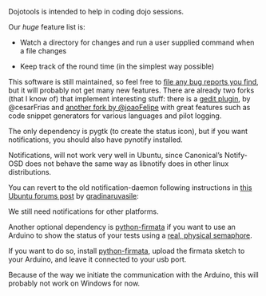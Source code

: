 Dojotools is intended to help in coding dojo sessions.


Our *huge* feature list is:

 - Watch a directory for changes and run a user supplied command
   when a file changes

 - Keep track of the round time (in the simplest way possible)

This software is still maintained, so feel free to [file any bug reports you
find][issues], but it will probably not get many new features. There are
already two forks (that I know of) that implement interesting stuff: there is a
[gedit plugin][gedit-plugin], by @cesarFrias and [another fork by
@joaoFelipe][JF] with great features such as code snippet generators for
various languages and pilot logging.

The only dependency is pygtk (to create the status icon), but if
you want notifications, you should also have pynotify installed.

Notifications, will not work very well in Ubuntu, since Canonical’s
Notify-OSD does not behave the same way as libnotify does in other
linux distributions.

You can revert to the old notification-daemon following instructions
in [this Ubuntu forums post][1] by [gradinaruvasile][2]:

We still need notifications for other platforms.

Another optional dependency is [python-firmata][python-firmata] if you
want to use an Arduino to show the status of your tests using a [real,
physical semaphore][semaphore].

If you want to do so, install [python-firmata][python-firmata], upload the firmata
sketch to your Arduino, and leave it connected to your usb port.

Because of the way we initiate the communication with the Arduino,
this will probably not work on Windows for now.

[1]: http://www.ubuntuforums.org/showthread.php?p=7658286#post7658286
[2]: http://www.ubuntuforums.org/member.php?u=589640
[python-firmata]: https://github.com/lupeke/python-firmata
[semaphore]: http://blog.justen.eng.br/2010/10/semaforo-do-coding-dojo-rio.html
[issues]: https://github.com/flavioamieiro/dojotools/issues
[gedit-plugin]: https://github.com/cesarFrias/dojotools
[JF]: https://github.com/JoaoFelipe/dojotools
